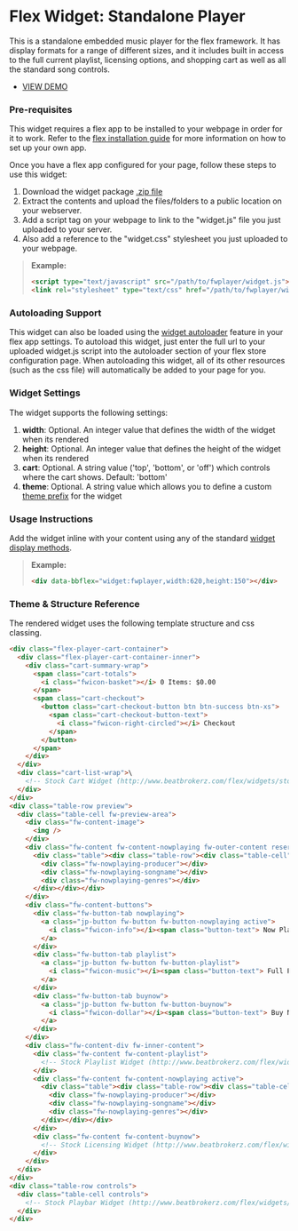 Flex Widget: Standalone Player
=============

This is a standalone embedded music player for the flex framework. It has display formats for a range of different sizes, and it includes built in access to the full current playlist, licensing options, and shopping cart as well as all the standard song controls.

* [VIEW DEMO](http://jsfiddle.net/beatbrokerz/ASL69/)

### Pre-requisites

This widget requires a flex app to be installed to your webpage in order for it to work. Refer to the [flex installation guide](http://www.beatbrokerz.com/flex/start) for more information on how to set up your own app.

Once you have a flex app configured for your page, follow these steps to use this widget:

1. Download the widget package [.zip file](https://github.com/beatbrokerz/flex-fwplayer/archive/master.zip)
2. Extract the contents and upload the files/folders to a public location on your webserver.
3. Add a script tag on your webpage to link to the "widget.js" file you just uploaded to your server.
4. Also add a reference to the "widget.css" stylesheet you just uploaded to your webpage.
 
> **Example:** 
> ```html
> <script type="text/javascript" src="/path/to/fwplayer/widget.js"></script>
> <link rel="stylesheet" type="text/css" href="/path/to/fwplayer/widget.css" />
> ```

### Autoloading Support

This widget can also be loaded using the [widget autoloader](http://www.beatbrokerz.com/flex/start/settings#autoloader) feature in your flex app settings. To autoload this widget, just enter the full url to your uploaded widget.js script into the autoloader section of your flex store configuration page. When autoloading this widget, all of its other resources (such as the css file) will automatically be added to your page for you.

### Widget Settings

The widget supports the following settings:

1. **width**: Optional. An integer value that defines the width of the widget when its rendered
2. **height**: Optional. An integer value that defines the height of the widget when its rendered
3. **cart**: Optional. A string value ('top', 'bottom', or 'off') which controls where the cart shows. Default: 'bottom'
4. **theme**: Optional. A string value which allows you to define a custom [theme prefix](http://www.beatbrokerz.com/flex/widgets/theming) for the widget
 
### Usage Instructions

Add the widget inline with your content using any of the standard [widget display methods](http://www.beatbrokerz.com/flex/widgets#display-methods). 

> **Example:** 
> ```html
> <div data-bbflex="widget:fwplayer,width:620,height:150"></div>
> ```

### Theme & Structure Reference

The rendered widget uses the following template structure and css classing.

```html
<div class="flex-player-cart-container">
  <div class="flex-player-cart-container-inner">
    <div class="cart-summary-wrap">
      <span class="cart-totals">
        <i class="fwicon-basket"></i> 0 Items: $0.00
      </span>
      <span class="cart-checkout">
        <button class="cart-checkout-button btn btn-success btn-xs">
          <span class="cart-checkout-button-text">
            <i class="fwicon-right-circled"></i> Checkout
          </span>
        </button>
      </span>
    </div>
  </div>
  <div class="cart-list-wrap">\
    <!-- Stock Cart Widget (http://www.beatbrokerz.com/flex/widgets/stock) -->
  </div>
</div>
<div class="table-row preview">
  <div class="table-cell fw-preview-area">
    <div class="fw-content-image">
      <img />
    </div>
    <div class="fw-content fw-content-nowplaying fw-outer-content reserved">
      <div class="table"><div class="table-row"><div class="table-cell">
        <div class="fw-nowplaying-producer"></div>
        <div class="fw-nowplaying-songname"></div>
        <div class="fw-nowplaying-genres"></div>
      </div></div></div>
    </div>
    <div class="fw-content-buttons">
      <div class="fw-button-tab nowplaying">
        <a class="jp-button fw-button fw-button-nowplaying active">
          <i class="fwicon-info"></i><span class="button-text"> Now Playing</span>
        </a>
      </div>
      <div class="fw-button-tab playlist">
        <a class="jp-button fw-button fw-button-playlist">
          <i class="fwicon-music"></i><span class="button-text"> Full Playlist</span>
        </a>
      </div>
      <div class="fw-button-tab buynow">
        <a class="jp-button fw-button fw-button-buynow">
          <i class="fwicon-dollar"></i><span class="button-text"> Buy Now</span>
        </a>
      </div>
    </div>
    <div class="fw-content-div fw-inner-content">
      <div class="fw-content fw-content-playlist">
        <!-- Stock Playlist Widget (http://www.beatbrokerz.com/flex/widgets/stock) -->
      </div>
      <div class="fw-content fw-content-nowplaying active">
        <div class="table"><div class="table-row"><div class="table-cell">
          <div class="fw-nowplaying-producer"></div>
          <div class="fw-nowplaying-songname"></div>
          <div class="fw-nowplaying-genres"></div>
        </div></div></div>
      </div>
      <div class="fw-content fw-content-buynow">
        <!-- Stock Licensing Widget (http://www.beatbrokerz.com/flex/widgets/stock) -->
      </div>
    </div>
  </div>
</div>
<div class="table-row controls">
  <div class="table-cell controls">
    <!-- Stock Playbar Widget (http://www.beatbrokerz.com/flex/widgets/stock) -->
  </div>
</div>
```
